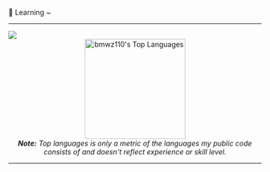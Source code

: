 🔭    Learning ~

<!-- <a  target="_blank"> <img src="https://img.shields.io/badge/JavaScript-F7DF1E?style=for-the-badge&logo=javascript&logoColor=white " alt="alt"/></a>
<a  target="_blank"> <img src="https://img.shields.io/badge/TypeScript-00539F?style=for-the-badge&logo=typescript&logoColor=white " alt="alt"/></a> 
<a  target="_blank"> <img src="https://img.shields.io/badge/HTML5-E34F26?style=for-the-badge&logo=html5&logoColor=white " alt="alt"/></a> 
<a  target="_blank"> <img src="https://img.shields.io/badge/CSS3-1572B6?style=for-the-badge&logo=css3&logoColor=white " alt="alt"/></a> 
<a  target="_blank"> <img src="https://img.shields.io/badge/Go-00ADD8?style=for-the-badge&logo=go&logoColor=white " alt="alt"/></a> 
<a  target="_blank"> <img src="https://img.shields.io/badge/GIT-E44C30?style=for-the-badge&logo=git&logoColor=white " alt="alt"/> </a> 
<a  target="_blank"> <img src="https://img.shields.io/badge/Figma-F24E1E?style=for-the-badge&logo=figma&logoColor=white " alt="alt"/></a>  -->

<hr/>

<img src="https://raw.githubusercontent.com/halfrost/halfrost/master/icons/header_.png">

<div>
  <div align="center">
    <!-- <a href="#"><img alt="bmwz110's Github Stats" src="https://github-readme-stats.vercel.app/api?username=bmwz110&show_icons=true&include_all_commits=true&count_private=true&theme=react&hide_border=true&bg_color=0D1117&title_color=5ce1e6&icon_color=5ce1e6" height="200"/></a> -->
    <a href="#"><img alt="bmwz110's Top Languages" src="https://github-readme-stats.vercel.app/api/top-langs/?username=bmwz110&langs_count=10&layout=compact&theme=react&hide_border=true&bg_color=0D1117&title_color=5ce1e6&icon_color=5ce1e6?langs_count=6" height="200"/></a>
    <br/>
    <i><b>Note:</b> Top languages is only a metric of the languages my public code consists of and doesn't reflect experience or skill level.</i>
  </div>
</div>

<hr/>


